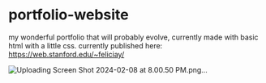 # portfolio-website
my wonderful portfolio that will probably evolve, currently made with basic html with a little css. currently published here: https://web.stanford.edu/~feliciay/

![Uploading Screen Shot 2024-02-08 at 8.00.50 PM.png…]()

